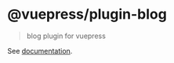 # @vuepress/plugin-blog

> blog plugin for vuepress

See [documentation](https://v1.vuepress.vuejs.org/plugin/official/plugin-blog.html).




